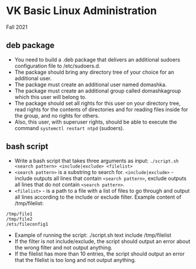 # VK Basic Linux Administration
Fall 2021

## deb package
- You need to build a .deb package that delivers an additional sudoers configuration file to /etc/sudoers.d.
- The package should bring any directory tree of your choice for an additional user.
- The package must create an additional user named domashka.
- The package must create an additional group called domashkagroup which this user will belong to.
- The package should set all rights for this user on your directory tree, read rights for the contents of directories and for reading files inside for the group, and no rights for others.
- Also, this user, with superuser rights, should be able to execute the command `systemctl restart ntpd` (sudoers).

## bash script
- Write a bash script that takes three arguments as input:
  `./script.sh <search pattern> <include|exclude> <filelist>`
- `<search pattern>` is a substring to search for.
  `<include|exclude>` - include outputs all lines that contain `<search pattern>`, exclude outputs all lines that do not contain `<search pattern>`.
- `<filelist>` - is a path to a file with a list of files to go through and output all lines according to the include or exclude filter.
  Example content of /tmp/filelist:
```
/tmp/file1
/tmp/file2
/ets/fileconfig1
```
- Example of running the script: ./script.sh text include /tmp/filelist
- If the filter is not include/exclude, the script should output an error about the wrong filter and not output anything.
- If the filelist has more than 10 entries, the script should output an error that the filelist is too long and not output anything.
